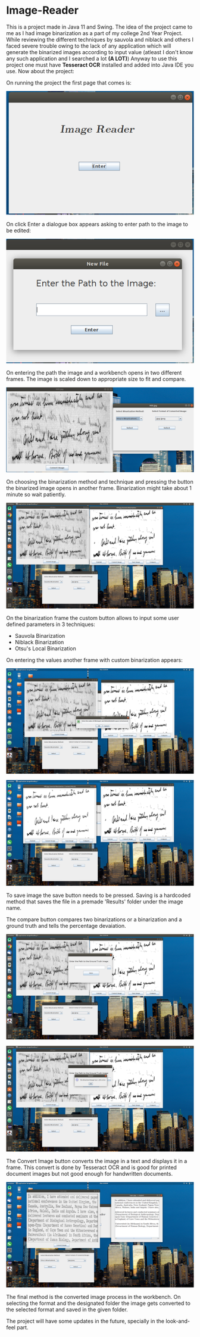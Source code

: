 # Image-Reader
This is a project made in Java 11 and Swing. 
The idea of the project came to me as I had image binarization as a part of my college 2nd Year Project. While reviewing the 
different techniques by sauvola and niblack and others I faced severe trouble owing to the lack of any application which will 
generate the binarized images according to input value (atleast I don't know any such application and I searched a lot 
<bold><strong>(A LOT)</strong></bold>)
Anyway to use this project one must have <strong>Tesseract OCR</strong> installed and added into Java IDE you use.
Now about the project:

On running the project the first page that comes is:


![Screenshot](https://github.com/insane2899/Image-Reader/blob/master/userguide_images/landing.png?raw=true "Start Image")

On click Enter a dialogue box appears asking to enter path to the image to be edited:

![Screenshot](https://github.com/insane2899/Image-Reader/blob/master/userguide_images/read.png?raw=true "Reading Image")

On entering the path the image and a workbench opens in two different frames. The image is scaled down to appropriate size to fit and compare.

![Screenshot](https://github.com/insane2899/Image-Reader/blob/master/userguide_images/open.png?raw=true "Opening Image")

On choosing the binarization method and technique and pressing the button the binarized image opens in another frame. Binarization might take about 1 minute so wait patiently.

![Screenshot](https://github.com/insane2899/Image-Reader/blob/master/userguide_images/start.png?raw=true "Binarized Image")

On the binarization frame the custom button allows to input some user defined parameters in 3 techniques:
<ul>
  <li>Sauvola Binarization</l1>
  <li>Niblack Binarization</li>
  <li>Otsu's Local Binarization</li>
</ul>

On entering the values another frame with custom binarization appears:

![Screenshot](https://github.com/insane2899/Image-Reader/blob/master/userguide_images/convert.png?raw=true "Custom Image")

![Screenshot](https://github.com/insane2899/Image-Reader/blob/master/userguide_images/donno.png?raw=true "Custom Image")

To save image the save button needs to be pressed. Saving is a hardcoded method that saves the file in a premade 'Results' folder under the image name.

The compare button compares two binarizations or a binarization and a ground truth and tells the percentage devaiation.

![Screenshot](https://github.com/insane2899/Image-Reader/blob/master/userguide_images/save.png?raw=true "Compare Image")

![Screenshot](https://github.com/insane2899/Image-Reader/blob/master/userguide_images/edit.png?raw=true "Compare Image")

The Convert Image button converts the image in a text and displays it in a frame. This convert is done by Tesseract OCR and is good for printed document images but not good enough for handwritten documents.

![Screenshot](https://github.com/insane2899/Image-Reader/blob/master/userguide_images/tired.png?raw=true "Translate Image")

The final method is the converted image process in the workbench. On selecting the format and the designated folder the image gets converted to the selected format and saved in the given folder.

The project will have some updates in the future, specially in the look-and-feel part.
  


